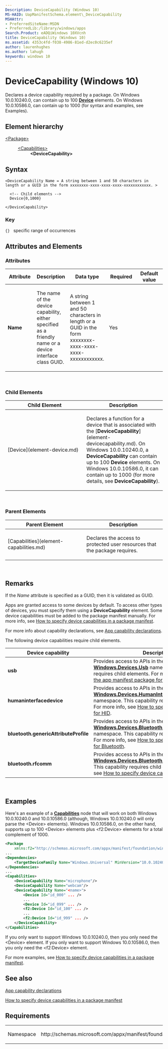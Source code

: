 ```yaml
---
Description: DeviceCapability (Windows 10)
MS-HAID: UapManifestSchema.element\_DeviceCapability
MSHAttr:
- PreferredSiteName:MSDN
- PreferredLib:/library/windows/apps
Search.Product: eADQiWindows 10XVcnh
title: DeviceCapability (Windows 10)
ms.assetid: 4353c4fd-f038-4986-81ed-d2ec0c6235ef
author: laurenhughes
ms.author: lahugh
keywords: windows 10
---
```


# DeviceCapability (Windows 10)


Declares a device capability required by a package. On Windows 10.0.10240.0, can contain up to 100 [**Device**](element-device.md) elements. On Windows 10.0.10586.0, can contain up to 1000 (for syntax and examples, see Examples).

## Element hierarchy

<dl>
<dt><a href="element-package.md">&lt;Package&gt;</a></dt>
<dd>
<dl>
<dt><a href="element-capabilities.md">&lt;Capabilities&gt;</a></dt>
<dd><b>&lt;DeviceCapability&gt;</b></dd>
</dl>
</dd>
</dl>

## Syntax

``` syntax
<DeviceCapability Name = A string between 1 and 50 characters in length or a GUID in the form xxxxxxxx-xxxx-xxxx-xxxx-xxxxxxxxxxxx. >

  <!-- Child elements -->
  Device{0,1000}

</DeviceCapability>
```

### Key

`{}`   specific range of occurrences
## Attributes and Elements


### Attributes

<table>
<colgroup>
<col width="20%" />
<col width="20%" />
<col width="20%" />
<col width="20%" />
<col width="20%" />
</colgroup>
<thead>
<tr class="header">
<th>Attribute</th>
<th>Description</th>
<th>Data type</th>
<th>Required</th>
<th>Default value</th>
</tr>
</thead>
<tbody>
<tr class="odd">
<td><strong>Name</strong></td>
<td><p>The name of the device capability, either specified as a friendly name or a device interface class GUID.</p></td>
<td>A string between 1 and 50 characters in length or a GUID in the form xxxxxxxx-xxxx-xxxx-xxxx-xxxxxxxxxxxx.</td>
<td>Yes</td>
<td></td>
</tr>
</tbody>
</table>

 

### Child Elements

<table>
<colgroup>
<col width="50%" />
<col width="50%" />
</colgroup>
<thead>
<tr class="header">
<th>Child Element</th>
<th>Description</th>
</tr>
</thead>
<tbody>
<tr class="odd">
<td>[Device](element-device.md)</td>
<td><p>Declares a function for a device that is associated with the [<strong>DeviceCapability</strong>](element-devicecapability.md). On Windows 10.0.10240.0, a <strong>DeviceCapability</strong> can contain up to 100 <strong>Device</strong> elements. On Windows 10.0.10586.0, it can contain up to 1000 (for more details, see <strong>DeviceCapability</strong>).</p></td>
</tr>
</tbody>
</table>

 

### Parent Elements

<table>
<colgroup>
<col width="50%" />
<col width="50%" />
</colgroup>
<thead>
<tr class="header">
<th>Parent Element</th>
<th>Description</th>
</tr>
</thead>
<tbody>
<tr class="odd">
<td>[Capabilities](element-capabilities.md)</td>
<td><p>Declares the access to protected user resources that the package requires.</p></td>
</tr>
</tbody>
</table>

 

## Remarks

If the *Name* attribute is specified as a GUID, then it is validated as GUID.

Apps are granted access to some devices by default. To access other types of devices, you must specify them using a **DeviceCapability** element. Some device capabilities must be added to the package manifest manually. For more info, see [How to specify device capabilities in a package manifest](../how-to-specify-device-capabilities-in-a-package-manifest.md).

For more info about capability declarations, see [App capability declarations](https://msdn.microsoft.com/library/windows/apps/hh464936).

The following device capabilities require child elements.

| Device capability                     | Description                                                                                                                                                                                                                                                                                                                                                      |
|---------------------------------------|------------------------------------------------------------------------------------------------------------------------------------------------------------------------------------------------------------------------------------------------------------------------------------------------------------------------------------------------------------------|
| **usb**                               | Provides access to APIs in the [**Windows.Devices.Usb**](https://msdn.microsoft.com/library/windows/apps/dn278466) namespace. This capability requires child elements. For more info, see [Updating the app manifest package for a USB device](http://go.microsoft.com/fwlink/p/?LinkId=302259).                                                                                            |
| **humaninterfacedevice**              | Provides access to APIs in the [**Windows.Devices.HumanInterfaceDevice**](https://msdn.microsoft.com/library/windows/apps/dn264174) namespace. This capability requires child elements. For more info, see [How to specify device capabilities for HID](../how-to-specify-device-capabilities-for-hid.md).                                             |
| **bluetooth.genericAttributeProfile** | Provides access to APIs in the [**Windows.Devices.Bluetooth.GenericAttributeProfile**](https://msdn.microsoft.com/library/windows/apps/dn297685) namespace. This capability requires child elements. For more info, see [How to specify device capabilities for Bluetooth](../how-to-specify-device-capabilities-for-bluetooth.md). |
| **bluetooth.rfcomm**                  | Provides access to APIs in the [**Windows.Devices.Bluetooth.Rfcomm**](https://msdn.microsoft.com/library/windows/apps/dn263529) namespace. This capability requires child elements. For more info, see [How to specify device capabilities for Bluetooth](../how-to-specify-device-capabilities-for-bluetooth.md).                                 |

 

## Examples

Here's an example of a [**Capabilities**](element-capabilities.md) node that will work on both Windows 10.0.10240.0 and 10.0.10586.0 (although, Windows 10.0.10240.0 will only parse the &lt;Device&gt; elements). Windows 10.0.10586.0, on the other hand, supports up to 100 &lt;Device&gt; elements plus &lt;f2:Device&gt; elements for a total complement of 1000.

```XML
<Package
    xmlns:f2="http://schemas.microsoft.com/appx/manifest/foundation/windows10/2">
...
<Dependencies>
    <TargetDeviceFamily Name="Windows.Universal" MinVersion="10.0.10240.0" MaxVersionTested="10.0.10586.0"/>
</Dependencies>
...
<Capabilities>
    <DeviceCapability Name="microphone"/>
    <DeviceCapability Name="webcam"/>
    <DeviceCapability Name="<name>">
        <Device Id="id_000" ... />
        ...
        <Device Id="id_099" ... />
        <f2:Device Id="id_100" ... />
        ...
        <f2:Device Id="id_999" ... />
    </DeviceCapability>
</Capabilities>
```

If you only want to support Windows 10.0.10240.0, then you only need the &lt;Device&gt; element. If you only want to support Windows 10.0.10586.0, then you only need the &lt;f2:Device&gt; element.

For more examples, see [How to specify device capabilities in a package manifest](../how-to-specify-device-capabilities-in-a-package-manifest.md).

## See also


[App capability declarations](https://msdn.microsoft.com/library/windows/apps/hh464936)

[How to specify device capabilities in a package manifest](../how-to-specify-device-capabilities-in-a-package-manifest.md)

## Requirements

<table>
<colgroup>
<col width="50%" />
<col width="50%" />
</colgroup>
<tbody>
<tr class="odd">
<td><p>Namespace</p></td>
<td><p>http://schemas.microsoft.com/appx/manifest/foundation/windows10</p></td>
</tr>
</tbody>
</table>

 

 




